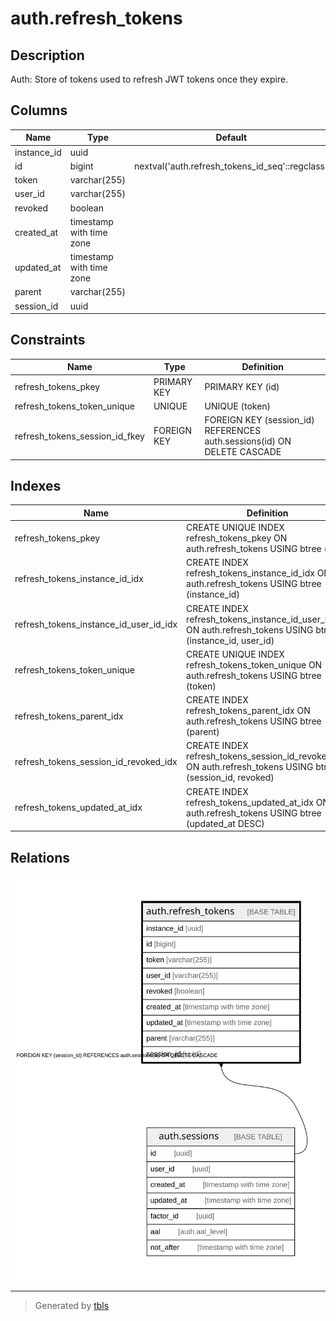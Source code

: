 # auth.refresh_tokens

## Description

Auth: Store of tokens used to refresh JWT tokens once they expire.

## Columns

| Name | Type | Default | Nullable | Children | Parents | Comment |
| ---- | ---- | ------- | -------- | -------- | ------- | ------- |
| instance_id | uuid |  | true |  |  |  |
| id | bigint | nextval('auth.refresh_tokens_id_seq'::regclass) | false |  |  |  |
| token | varchar(255) |  | true |  |  |  |
| user_id | varchar(255) |  | true |  |  |  |
| revoked | boolean |  | true |  |  |  |
| created_at | timestamp with time zone |  | true |  |  |  |
| updated_at | timestamp with time zone |  | true |  |  |  |
| parent | varchar(255) |  | true |  |  |  |
| session_id | uuid |  | true |  | [auth.sessions](auth.sessions.md) |  |

## Constraints

| Name | Type | Definition |
| ---- | ---- | ---------- |
| refresh_tokens_pkey | PRIMARY KEY | PRIMARY KEY (id) |
| refresh_tokens_token_unique | UNIQUE | UNIQUE (token) |
| refresh_tokens_session_id_fkey | FOREIGN KEY | FOREIGN KEY (session_id) REFERENCES auth.sessions(id) ON DELETE CASCADE |

## Indexes

| Name | Definition |
| ---- | ---------- |
| refresh_tokens_pkey | CREATE UNIQUE INDEX refresh_tokens_pkey ON auth.refresh_tokens USING btree (id) |
| refresh_tokens_instance_id_idx | CREATE INDEX refresh_tokens_instance_id_idx ON auth.refresh_tokens USING btree (instance_id) |
| refresh_tokens_instance_id_user_id_idx | CREATE INDEX refresh_tokens_instance_id_user_id_idx ON auth.refresh_tokens USING btree (instance_id, user_id) |
| refresh_tokens_token_unique | CREATE UNIQUE INDEX refresh_tokens_token_unique ON auth.refresh_tokens USING btree (token) |
| refresh_tokens_parent_idx | CREATE INDEX refresh_tokens_parent_idx ON auth.refresh_tokens USING btree (parent) |
| refresh_tokens_session_id_revoked_idx | CREATE INDEX refresh_tokens_session_id_revoked_idx ON auth.refresh_tokens USING btree (session_id, revoked) |
| refresh_tokens_updated_at_idx | CREATE INDEX refresh_tokens_updated_at_idx ON auth.refresh_tokens USING btree (updated_at DESC) |

## Relations

![er](auth.refresh_tokens.svg)

---

> Generated by [tbls](https://github.com/k1LoW/tbls)
